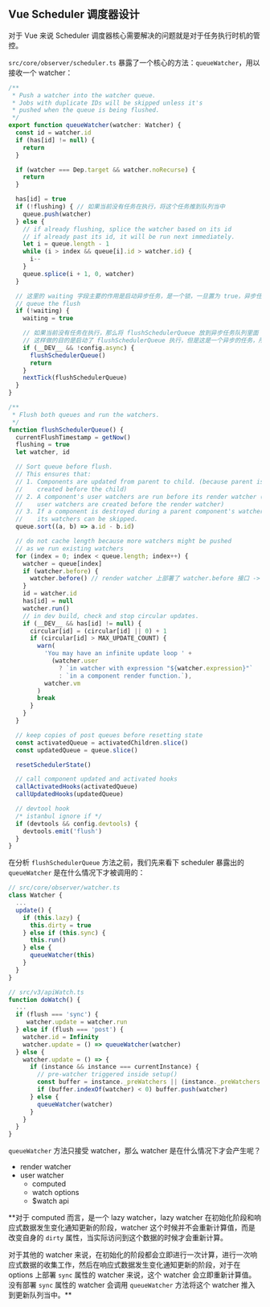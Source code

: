 ## Vue Scheduler 调度器设计

对于 Vue 来说 Scheduler 调度器核心需要解决的问题就是对于任务执行时机的管控。

`src/core/observer/scheduler.ts` 暴露了一个核心的方法：`queueWatcher`，用以接收一个 watcher：

```javascript
/**
 * Push a watcher into the watcher queue.
 * Jobs with duplicate IDs will be skipped unless it's
 * pushed when the queue is being flushed.
 */
export function queueWatcher(watcher: Watcher) {
  const id = watcher.id
  if (has[id] != null) {
    return
  }

  if (watcher === Dep.target && watcher.noRecurse) {
    return
  }

  has[id] = true
  if (!flushing) { // 如果当前没有任务在执行，将这个任务推到队列当中
    queue.push(watcher)
  } else {
    // if already flushing, splice the watcher based on its id
    // if already past its id, it will be run next immediately.
    let i = queue.length - 1
    while (i > index && queue[i].id > watcher.id) {
      i--
    }
    queue.splice(i + 1, 0, watcher)
  }

  // 这里的 waiting 字段主要的作用是启动异步任务，是一个锁，一旦置为 true，异步任务开始启动，主线程会继续收集需要被计算的 watcher，直到主线程的代码执行完；
  // queue the flush
  if (!waiting) {
    waiting = true

    // 如果当前没有任务在执行，那么将 flushSchedulerQueue 放到异步任务队列里面
    // 这样做的目的是启动了 flushSchedulerQueue 执行，但是这是一个异步的任务，所以在主线程的执行当中有可能还会有其他的 watcher 被推进到这个队列当中（这个过程是同步的）。当所有的同步任务执行完后，flushSchedulerQueue 才开始执行。
    if (__DEV__ && !config.async) {
      flushSchedulerQueue()
      return
    }
    nextTick(flushSchedulerQueue)
  }
}

/**
 * Flush both queues and run the watchers.
 */
function flushSchedulerQueue() {
  currentFlushTimestamp = getNow()
  flushing = true
  let watcher, id

  // Sort queue before flush.
  // This ensures that:
  // 1. Components are updated from parent to child. (because parent is always
  //    created before the child)
  // 2. A component's user watchers are run before its render watcher (because
  //    user watchers are created before the render watcher)
  // 3. If a component is destroyed during a parent component's watcher run,
  //    its watchers can be skipped.
  queue.sort((a, b) => a.id - b.id)

  // do not cache length because more watchers might be pushed
  // as we run existing watchers
  for (index = 0; index < queue.length; index++) {
    watcher = queue[index]
    if (watcher.before) {
      watcher.before() // render watcher 上部署了 watcher.before 接口 -> src/core/instance/lifecycle.ts
    }
    id = watcher.id
    has[id] = null
    watcher.run()
    // in dev build, check and stop circular updates.
    if (__DEV__ && has[id] != null) {
      circular[id] = (circular[id] || 0) + 1
      if (circular[id] > MAX_UPDATE_COUNT) {
        warn(
          'You may have an infinite update loop ' +
            (watcher.user
              ? `in watcher with expression "${watcher.expression}"`
              : `in a component render function.`),
          watcher.vm
        )
        break
      }
    }
  }

  // keep copies of post queues before resetting state
  const activatedQueue = activatedChildren.slice()
  const updatedQueue = queue.slice()

  resetSchedulerState()

  // call component updated and activated hooks
  callActivatedHooks(activatedQueue)
  callUpdatedHooks(updatedQueue)

  // devtool hook
  /* istanbul ignore if */
  if (devtools && config.devtools) {
    devtools.emit('flush')
  }
}
```

在分析 `flushSchedulerQueue` 方法之前，我们先来看下 scheduler 暴露出的 `queueWatcher` 是在什么情况下才被调用的：

```javascript
// src/core/observer/watcher.ts
class Watcher {
  ...
  update() {
    if (this.lazy) {
      this.dirty = true
    } else if (this.sync) {
      this.run()
    } else {
      queueWatcher(this)
    }
  }
}

// src/v3/apiWatch.ts
function doWatch() {
  ...
  if (flush === 'sync') {
     watcher.update = watcher.run
  } else if (flush === 'post') {
    watcher.id = Infinity
    watcher.update = () => queueWatcher(watcher)
  } else {
    watcher.update = () => {
      if (instance && instance === currentInstance) {
        // pre-watcher triggered inside setup()
        const buffer = instance._preWatchers || (instance._preWatchers = [])
        if (buffer.indexOf(watcher) < 0) buffer.push(watcher)
      } else {
        queueWatcher(watcher)
      }
    }
  }
}
```

`queueWatcher` 方法只接受 watcher，那么 watcher 是在什么情况下才会产生呢？

* render watcher
* user watcher
  * computed
  * watch options
  * $watch api

**对于 computed 而言，是一个 lazy watcher，lazy watcher 在初始化阶段和响应式数据发生变化通知更新的阶段，watcher 这个时候并不会重新计算值，而是改变自身的 `dirty` 属性，当实际访问到这个数据的时候才会重新计算。

对于其他的 watcher 来说，在初始化的阶段都会立即进行一次计算，进行一次响应式数据的收集工作，然后在响应式数据发生变化通知更新的阶段，对于在 options 上部署 `sync` 属性的 watcher 来说，这个 watcher 会立即重新计算值。没有部署 `sync` 属性的 watcher 会调用 `queueWatcher` 方法将这个 watcher 推入到更新队列当中。**